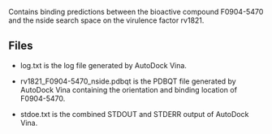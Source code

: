 Contains binding predictions between the bioactive compound F0904-5470 and the nside search space on the virulence factor rv1821.

## Files

- log.txt is the log file generated by AutoDock Vina.

- rv1821_F0904-5470_nside.pdbqt is the PDBQT file generated by AutoDock Vina containing the orientation and binding location of F0904-5470.

- stdoe.txt is the combined STDOUT and STDERR output of AutoDock Vina.

